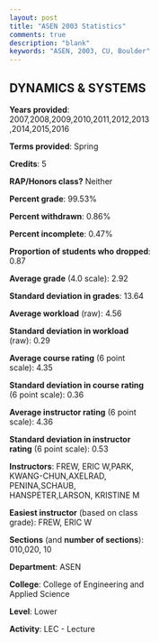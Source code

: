 ```yaml
---
layout: post
title: "ASEN 2003 Statistics"
comments: true
description: "blank"
keywords: "ASEN, 2003, CU, Boulder"
--- 
```

<head>
<script src="https://ajax.googleapis.com/ajax/libs/jquery/2.1.3/jquery.min.js"></script>
<script src="https://dl.dropboxusercontent.com/s/pc42nxpaw1ea4o9/highcharts.js?dl=0"></script>
<!-- <script src="../assets/js/highcharts.js"></script> -->
<style type="text/css">@font-face {
	font-family: "Bebas Neue";
	src: url(https://www.filehosting.org/file/details/544349/BebasNeue%20Regular.otf) format("opentype");
	}
	h1.Bebas { 
		font-family: "Bebas Neue", Verdana, Tahoma;
	}
</style>
</head>
<body>
	<div id="container" style="float: right; width: 45%; height: 88%; margin-left: 2.5%; margin-right: 2.5%;"></div>
	<script language="JavaScript">
		$(document).ready(function() {
		var chart = {type: 'column'};
		var title = {text: 'Grade Distribution'};
		var xAxis = {categories: ['A','B','C','D','F'],crosshair: true};
		var yAxis = {min: 0,title: {text: 'Percentage'}};
		var tooltip = {headerFormat: '<center><b><span style="font-size:20px">{point.key}</span></b></center>',
		               pointFormat: '<td style="padding:0"><b>{point.y:.1f}%</b></td>',
		               footerFormat: '</table>',shared: true,useHTML: true};
		var plotOptions = {column: {pointPadding: 0.0,borderWidth: 0}};  
		var credits = {enabled: false};var series= [{name: 'Percent',data: [23.2,53.04,20.22,2.32,1.22,]}];
		var json = {};
		json.chart = chart;
		json.title = title;
		json.tooltip = tooltip;
		json.xAxis = xAxis;
		json.yAxis = yAxis;  
		json.series = series;
		json.plotOptions = plotOptions;  
		json.credits = credits;
		$('#container').highcharts(json);
	});
	</script>
</body>
			   
## DYNAMICS & SYSTEMS

**Years provided**: 2007,2008,2009,2010,2011,2012,2013,2014,2015,2016

**Terms provided**: Spring

**Credits**: 5

**RAP/Honors class?** Neither

**Percent grade**: 99.53%

**Percent withdrawn**: 0.86%

**Percent incomplete**: 0.47%

**Proportion of students who dropped**: 0.87

**Average grade** (4.0 scale): 2.92

**Standard deviation in grades**: 13.64

**Average workload** (raw): 4.56

**Standard deviation in workload** (raw): 0.29

**Average course rating** (6 point scale): 4.35

**Standard deviation in course rating** (6 point scale): 0.36

**Average instructor rating** (6 point scale): 4.36

**Standard deviation in instructor rating** (6 point scale): 0.53

**Instructors**: FREW, ERIC W,PARK, KWANG-CHUN,AXELRAD, PENINA,SCHAUB, HANSPETER,LARSON, KRISTINE M

**Easiest instructor** (based on class grade): FREW, ERIC W

**Sections** (and **number of sections**): 010,020, 10

**Department**: ASEN

**College**: College of Engineering and Applied Science

**Level**: Lower

**Activity**: LEC - Lecture
